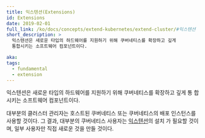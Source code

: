 ```yaml
---
title: 익스텐션(Extensions)
id: Extensions
date: 2019-02-01
full_link: /ko/docs/concepts/extend-kubernetes/extend-cluster/#익스텐션
short_description: >
  익스텐션은 새로운 타입의 하드웨어를 지원하기 위해 쿠버네티스를 확장하고 깊게
  통합시키는 소프트웨어 컴포넌트이다.

aka:
tags:
  - fundamental
  - extension
---
```


익스텐션은 새로운 타입의 하드웨어를 지원하기 위해 쿠버네티스를 확장하고 깊게 통
합시키는 소프트웨어 컴포넌트이다.

<!--more-->

대부분의 클러스터 관리자는 호스트된 쿠버네티스 또는 쿠버네티스의 배포 인스턴스를
사용할 것이다. 그 결과, 대부분의 쿠버네티스 사용자는
[익스텐션](/ko/docs/concepts/extend-kubernetes/extend-cluster/#익스텐션)의 설치
가 필요할 것이며, 일부 사용자만 직접 새로운 것을 만들 것이다.
